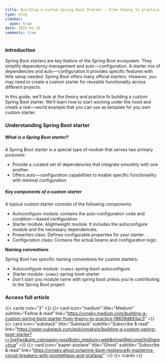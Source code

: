 ```yaml
---
title: Building a custom Spring Boot Starter - From theory to practice
type: blog
sidebar:
  open: true
date: 2025-02-24
comments: true
---
```


### Introduction

Spring Boot starters are key feature of the Spring Boot ecosystem. They simplify dependency management
and auto — configuration. A starter mix of dependencies and auto — configuration.It provides specific features
with little setup needed. Spring Boot offers many official starters. However, you may need to create a custom starter
for reusable functionality across different projects.

In this guide, we’ll look at the theory and practice fo building a custom Spring Boot starter. We’ll learn how to start
working under the hood and create a real — world example that you can use as template for you own custom starter.

### Understanding Spring Boot starter

##### What is a Spring Boot starter?

A Spring Boot starter is a special type of module that serves two primary purposes:
- Provide a curated set of dependencies that integrate smoothly with one another.
- Offers auto — configuration capabilities to enable specific functionaility with minimal configuration.

##### Key components of a custom starter
A typical custom starter consists of the following components:
- Autoconfigure module: contains the auto-configuration code and condition — based configuration.
- Starter module: Alightweight module. It includes the autoconfigure module and the necessary dependencies.
- Properties class: Defines configurable properties for your starter.
- Configuration class: Contains the actual beams and configuration logic.

**Naming conventions**

Spring Boot has specific naming conventions for custom starters:

- Autoconfigure module: `{name}`-spring-boot-autoconfigure.
- Starter module: `{name}`-spring-boot-starter
- Don’t start you module name with spring boot unless you’re contributing to the Spring Boot project


### Access full article
{{< cards cols="3" >}}
{{< card icon="medium" title="Medium" subtitle="Follow & read" link="https://vrnsky.medium.com/building-a-custom-spring-boot-starter-from-theory-to-practice-f8639d893ac3" >}}
{{< card icon="substack" title="Substack" subtitle="Subscribe & read" link="https://open.substack.com/pub/vrnsky/p/building-a-custom-spring-boot-starter?r=3ypfws&utm_campaign=post&utm_medium=web&showWelcomeOnShare=true"  >}}
{{< card icon="paper-airplane" title="Ghost" subtitle="Subscribe & read" link="https://vrnsky.ghost.io/spring-boot-resilience4j-mastering-circuit-breakers-with-prometheus-and-grafana/"  >}}
{{< /cards >}}
